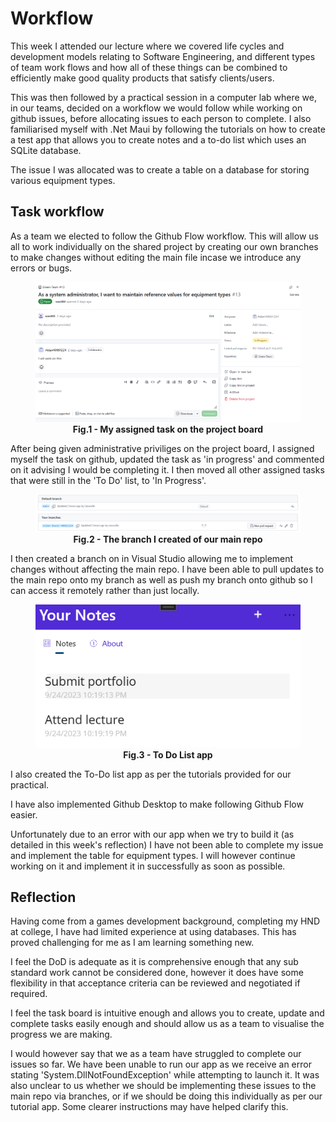 # Workflow

This week I attended our lecture where we covered life cycles and development models relating to Software Engineering, and different types of team work flows and how all of these things can be combined to efficiently make good quality products that satisfy clients/users.

This was then followed by a practical session in a computer lab where we, in our teams, decided on a workflow we would follow while working on github issues, before allocating issues to each person to complete. I also familiarised myself with .Net Maui by following the tutorials on how to create a test app that allows you to create notes and a to-do list which uses an SQLite database.

The issue I was allocated was to create a table on a database for storing various equipment types.

## Task workflow

As a team we elected to follow the Github Flow workflow. This will allow us all to work individually on the shared project by creating our own branches to make changes without editing the main file incase we introduce any errors or bugs.

<figure>  
  <img src="https://github.com/Aidan40661224/Portfolio_Aidan/blob/main/images/TaskBoardAssigned.PNG">  
  <figcaption align = "center"><b>Fig.1 - My assigned task on the project board</b></figcaption>  
</figure>
After being given administrative priviliges on the project board, I assigned myself the task on github, updated the task as 'in progress' and commented on it advising I would be completing it. I then moved all other assigned tasks that were still in the 'To Do' list, to 'In Progress'.

<figure>  
  <img src="https://github.com/Aidan40661224/Portfolio_Aidan/blob/main/images/Branch.PNG">  
  <figcaption align = "center"><b>Fig.2 - The branch I created of our main repo</b></figcaption>  
</figure>
I then created a branch on in Visual Studio allowing me to implement changes without affecting the main repo. I have been able to pull updates to the main repo onto my branch as well as push my branch onto github so I can access it remotely rather than just locally.

<figure>  
  <img src="https://github.com/Aidan40661224/Portfolio_Aidan/blob/main/images/ToDo.PNG">  
  <figcaption align = "center"><b>Fig.3 - To Do List app</b></figcaption>  
</figure>
I also created the To-Do list app as per the tutorials provided for our practical.

I have also implemented Github Desktop to make following Github Flow easier.

Unfortunately due to an error with our app when we try to build it (as detailed in this week's reflection) I have not been able to complete my issue and implement the table for equipment types. I will however continue working on it and implement it in successfully as soon as possible.

## Reflection

Having come from a games development background, completing my HND at college, I have had limited experience at using databases. This has proved challenging for me as I am learning something new.

I feel the DoD is adequate as it is comprehensive enough that any sub standard work cannot be considered done, however it does have some flexibility in that acceptance criteria can be reviewed and negotiated if required. 

I feel the task board is intuitive enough and allows you to create, update and complete tasks easily enough and should allow us as a team to visualise the progress we are making. 

I would however say that we as a team have struggled to complete our issues so far. We have been unable to run our app as we receive an error stating 'System.DllNotFoundException' while attempting to launch it. It was also unclear to us whether we should be implementing these issues to the main repo via branches, or if we should be doing this individually as per our tutorial app. Some clearer instructions may have helped clarify this.
